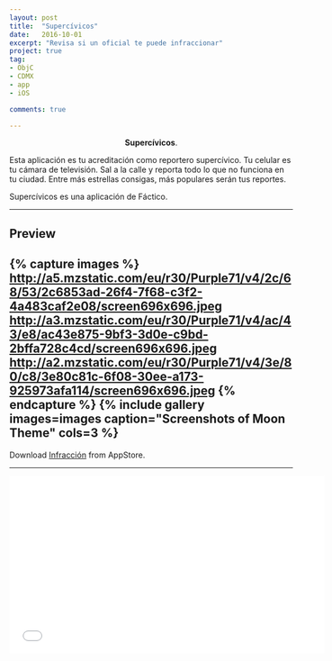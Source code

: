 ```yaml
---
layout: post
title:  "Supercívicos"
date:   2016-10-01
excerpt: "Revisa si un oficial te puede infraccionar"
project: true
tag:
- ObjC 
- CDMX
- app
- iOS

comments: true

---
```


    
<center><b>Supercívicos</b>.</center>
     
Esta aplicación es tu acreditación como reportero supercívico. Tu celular es tu cámara de televisión. Sal a la calle y reporta todo lo que no funciona en tu ciudad. Entre más estrellas consigas, más populares serán tus reportes.

Supercívicos es una aplicación de Fáctico.

---
## Preview

{% capture images %}
	http://a5.mzstatic.com/eu/r30/Purple71/v4/2c/68/53/2c6853ad-26f4-7f68-c3f2-4a483caf2e08/screen696x696.jpeg
	http://a3.mzstatic.com/eu/r30/Purple71/v4/ac/43/e8/ac43e875-9bf3-3d0e-c9bd-2bffa728c4cd/screen696x696.jpeg
	http://a2.mzstatic.com/eu/r30/Purple71/v4/3e/80/c8/3e80c81c-6f08-30ee-a173-925973afa114/screen696x696.jpeg
{% endcapture %}
{% include gallery images=images caption="Screenshots of Moon Theme" cols=3 %}
---

     
Download  [Infracción](https://itunes.apple.com/es/app/supercivicos/id1154772570?mt=8) from AppStore.      

---

<iframe width="560" height="315" src="//www.youtube.com/embed/7HOA3CB1Hgs" frameborder="0"> </iframe>


